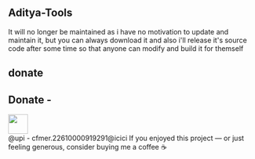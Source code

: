 ## Aditya-Tools
It will no longer be maintained as i have no motivation to update and maintain it, but you can always download it and also i'll release it's source code after some time so that anyone can modify and build it for themself

## donate
## Donate -
<a href="https://paypal.me/vinc3nt0/"><img src="blue.svg" height="40"></a>  
@upi - cfmer.22610000919291@icici
If you enjoyed this project — or just feeling generous, consider buying me a coffee ☕
